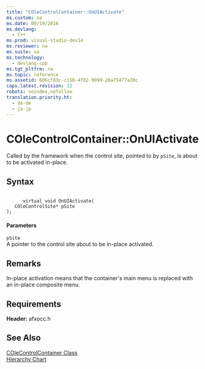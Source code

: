 ```yaml
---
title: "COleControlContainer::OnUIActivate"
ms.custom: na
ms.date: 09/19/2016
ms.devlang: 
  - C++
ms.prod: visual-studio-dev14
ms.reviewer: na
ms.suite: na
ms.technology: 
  - devlang-cpp
ms.tgt_pltfrm: na
ms.topic: reference
ms.assetid: 606cf83c-c158-4f02-9099-26a75477a20c
caps.latest.revision: 12
robots: noindex,nofollow
translation.priority.ht: 
  - de-de
  - ja-jp
---
```

# COleControlContainer::OnUIActivate
Called by the framework when the control site, pointed to by `pSite`, is about to be activated in-place.  
  
## Syntax  
  
```  
  
      virtual void OnUIActivate(  
   COleControlSite* pSite   
);  
```  
  
#### Parameters  
 `pSite`  
 A pointer to the control site about to be in-place activated.  
  
## Remarks  
 In-place activation means that the container's main menu is replaced with an in-place composite menu.  
  
## Requirements  
 **Header:** afxocc.h  
  
## See Also  
 [COleControlContainer Class](../vs140/COleControlContainer-Class.md)   
 [Hierarchy Chart](../vs140/Hierarchy-Chart.md)